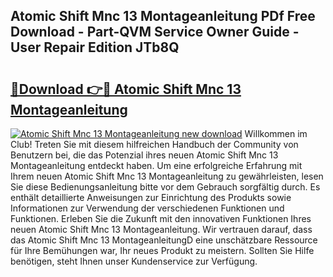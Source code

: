 ## Atomic Shift Mnc 13 Montageanleitung PDf Free Download - Part-QVM Service Owner Guide - User Repair Edition JTb8Q

# <h2><a href="http://df6vc6.blite.top/?on=Atomic+Shift+Mnc+13+Montageanleitung">🔗Download 👉🔴 Atomic Shift Mnc 13 Montageanleitung</a></h2>

[![Atomic Shift Mnc 13 Montageanleitung new download](https://i.imgur.com/lujVjoI.png)](http://df6vc6.blite.top/?on=Atomic+Shift+Mnc+13+Montageanleitung)
Willkommen im Club! Treten Sie mit diesem hilfreichen Handbuch der Community von Benutzern bei, die das Potenzial ihres neuen Atomic Shift Mnc 13 Montageanleitung entdeckt haben. Um eine erfolgreiche Erfahrung mit Ihrem neuen Atomic Shift Mnc 13 Montageanleitung zu gewährleisten, lesen Sie diese Bedienungsanleitung bitte vor dem Gebrauch sorgfältig durch. Es enthält detaillierte Anweisungen zur Einrichtung des Produkts sowie Informationen zur Verwendung der verschiedenen Funktionen und Funktionen. Erleben Sie die Zukunft mit den innovativen Funktionen Ihres neuen Atomic Shift Mnc 13 Montageanleitung. Wir vertrauen darauf, dass das Atomic Shift Mnc 13 MontageanleitungD eine unschätzbare Ressource für Ihre Bemühungen war, Ihr neues Produkt zu meistern. Sollten Sie Hilfe benötigen, steht Ihnen unser Kundenservice zur Verfügung.
